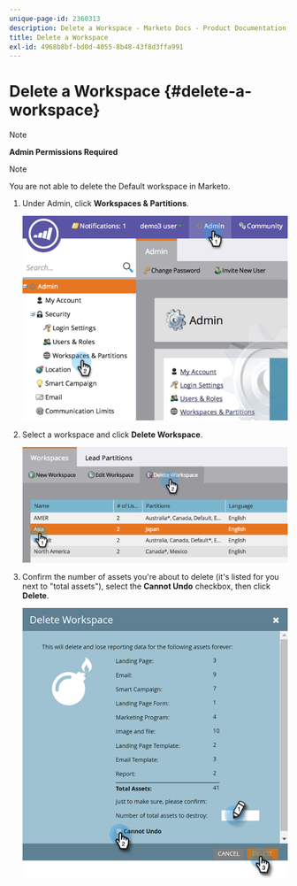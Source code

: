```yaml
---
unique-page-id: 2360313
description: Delete a Workspace - Marketo Docs - Product Documentation
title: Delete a Workspace
exl-id: 4968b8bf-bd0d-4055-8b48-43f8d3ffa991
---
```

# Delete a Workspace {#delete-a-workspace}

>[!NOTE]
>
>**Admin Permissions Required**

>[!NOTE]
>
>You are not able to delete the Default workspace in Marketo.

1. Under Admin, click **Workspaces & Partitions**.

   ![](assets/image2014-9-17-11-3a56-3a34.png)

1. Select a workspace and click **Delete Workspace**.

   ![](assets/image2014-9-17-11-3a56-3a50.png)

1. Confirm the number of assets you're about to delete (it's listed for you next to "total assets"), select the **Cannot Undo** checkbox, then click **Delete**.

   ![](assets/delete-a-workspace-3.png)
